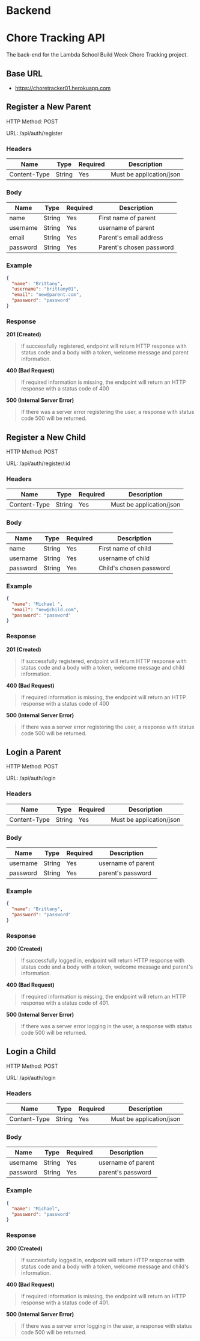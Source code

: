 # Backend

# Chore Tracking API

The back-end for the Lambda School Build Week Chore Tracking project.

## Base URL

- https://choretracker01.herokuapp.com

## Register a New Parent

HTTP Method: POST

URL: /api/auth/register

### Headers

| Name         | Type   | Required | Description              |
| ------------ | ------ | -------- | ------------------------ |
| Content-Type | String | Yes      | Must be application/json |

### Body

| Name     | Type   | Required | Description              |
| -------- | ------ | -------- | ------------------------ |
| name     | String | Yes      | First name of parent     |
| username | String | Yes      | username of parent       |
| email    | String | Yes      | Parent's email address   |
| password | String | Yes      | Parent's chosen password |

### Example

```json
{
  "name": "Brittany",
  "username": "brittany01",
  "email": "new@parent.com",
  "password": "password"
}
```

### Response

**201 (Created)**

> If successfully registered, endpoint will return HTTP response with status code and a body with a token, welcome message and parent information.

**400 (Bad Request)**

> If required information is missing, the endpoint will return an HTTP response with a status code of 400

**500 (Internal Server Error)**

> If there was a server error registering the user, a response with status code 500 will be returned.

## Register a New Child

HTTP Method: POST

URL: /api/auth/register/:id

### Headers

| Name         | Type   | Required | Description              |
| ------------ | ------ | -------- | ------------------------ |
| Content-Type | String | Yes      | Must be application/json |

### Body

| Name     | Type   | Required | Description             |
| -------- | ------ | -------- | ----------------------- |
| name     | String | Yes      | First name of child     |
| username | String | Yes      | username of child       |
| password | String | Yes      | Child's chosen password |

### Example

```json
{
  "name": "Michael ",
  "email": "new@child.com",
  "password": "password"
}
```

### Response

**201 (Created)**

> If successfully registered, endpoint will return HTTP response with status code and a body with a token, welcome message and child information.

**400 (Bad Request)**

> If required information is missing, the endpoint will return an HTTP response with a status code of 400

**500 (Internal Server Error)**

> If there was a server error registering the user, a response with status code 500 will be returned.

## Login a Parent

HTTP Method: POST

URL: /api/auth/login

### Headers

| Name         | Type   | Required | Description              |
| ------------ | ------ | -------- | ------------------------ |
| Content-Type | String | Yes      | Must be application/json |

### Body

| Name     | Type   | Required | Description        |
| -------- | ------ | -------- | ------------------ |
| username | String | Yes      | username of parent |
| password | String | Yes      | parent's password  |

### Example

```json
{
  "name": "Brittany",
  "password": "password"
}
```

### Response

**200 (Created)**

> If successfully logged in, endpoint will return HTTP response with status code and a body with a token, welcome message and parent's information.

**400 (Bad Request)**

> If required information is missing, the endpoint will return an HTTP response with a status code of 401.

**500 (Internal Server Error)**

> If there was a server error logging in the user, a response with status code 500 will be returned.

## Login a Child

HTTP Method: POST

URL: /api/auth/login

### Headers

| Name         | Type   | Required | Description              |
| ------------ | ------ | -------- | ------------------------ |
| Content-Type | String | Yes      | Must be application/json |

### Body

| Name     | Type   | Required | Description        |
| -------- | ------ | -------- | ------------------ |
| username | String | Yes      | username of parent |
| password | String | Yes      | parent's password  |

### Example

```json
{
  "name": "Michael",
  "password": "password"
}
```

### Response

**200 (Created)**

> If successfully logged in, endpoint will return HTTP response with status code and a body with a token, welcome message and child's information.

**400 (Bad Request)**

> If required information is missing, the endpoint will return an HTTP response with a status code of 401.

**500 (Internal Server Error)**

> If there was a server error logging in the user, a response with status code 500 will be returned.
